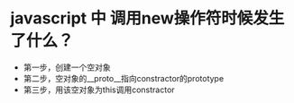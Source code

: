 # javascript 中 调用new操作符时候发生了什么？
* 第一步，创建一个空对象
* 第二步，空对象的__proto__指向constractor的prototype
* 第三步，用该空对象为this调用constractor
